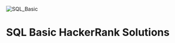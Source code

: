 ![SQL_Basic](https://user-images.githubusercontent.com/127472325/224248935-fa651341-77b5-4c2a-8c75-7526bbb703e7.png)
# SQL Basic HackerRank Solutions
